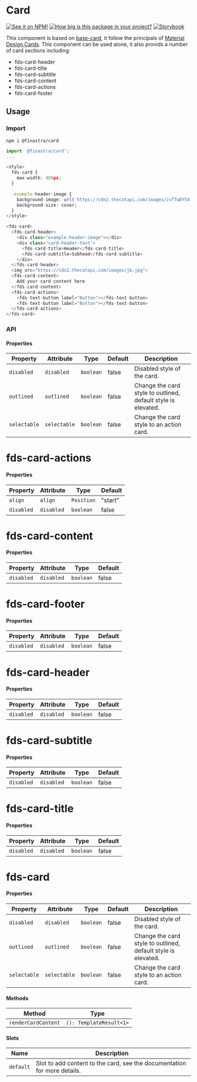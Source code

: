 # Card
[![See it on NPM!](https://img.shields.io/npm/v/@finastra/card?style=for-the-badge)](https://www.npmjs.com/package/@finastra/card)
[![How big is this package in your project?](https://img.shields.io/bundlephobia/minzip/@finastra/card?style=for-the-badge)](https://bundlephobia.com/result?p=@finastra/card)
[![Storybook](https://shields.io/badge/-Play%20with%20this%20web%20component-2a0481?logo=storybook&style=for-the-badge)](https://finastra.github.io/finastra-design-system/?path=/story/data-display-cards-card--default)

This component is based on [base-card](./src/base-card.ts), it follow the principals of [Material Design Cards](https://m3.material.io/components/cards/guidelines).
This component can be used alone, it also provids a number of card sections including:

- fds-card-header
- fds-card-title
- fds-card-subtitle
- fds-card-content
- fds-card-actions
- fds-card-footer

## Usage

### Import

```
npm i @finastra/card
```

```ts
import '@finastra/card';
...

<style>
  fds-card {
    max-width: 400px;
  }

  .example-header-image {
    background-image: url('https://cdn2.thecatapi.com/images/zvfTwDY54.jpg');
    background-size: cover;
  }
</style>

<fds-card>
  <fds-card-header>
    <div class="example-header-image"></div>
    <div class="card-header-text">
      <fds-card-title>Header</fds-card-title>
      <fds-card-subtitle>Subhead</fds-card-subtitle>
    </div>
  </fds-card-header>
  <img src="https://cdn2.thecatapi.com/images/jb.jpg">
  <fds-card-content>
    Add your card content here
  </fds-card-content>
  <fds-card-actions>
    <fds-text-button label="Button"></fds-text-button>
    <fds-text-button label="Button"></fds-text-button>
  </fds-card-actions>
</fds-card>
```


### API
<!-- DOC -->
#### Properties

| Property     | Attribute    | Type      | Default | Description                                      |
|--------------|--------------|-----------|---------|--------------------------------------------------|
| `disabled`   | `disabled`   | `boolean` | false   | Disabled style of the card.                      |
| `outlined`   | `outlined`   | `boolean` | false   | Change the card style to outlined, default style is elevated. |
| `selectable` | `selectable` | `boolean` | false   | Change the card style to an action card.         |


# fds-card-actions

#### Properties

| Property   | Attribute  | Type       | Default |
|------------|------------|------------|---------|
| `align`    | `align`    | `Position` | "start" |
| `disabled` | `disabled` | `boolean`  | false   |


# fds-card-content

#### Properties

| Property   | Attribute  | Type      | Default |
|------------|------------|-----------|---------|
| `disabled` | `disabled` | `boolean` | false   |


# fds-card-footer

#### Properties

| Property   | Attribute  | Type      | Default |
|------------|------------|-----------|---------|
| `disabled` | `disabled` | `boolean` | false   |


# fds-card-header

#### Properties

| Property   | Attribute  | Type      | Default |
|------------|------------|-----------|---------|
| `disabled` | `disabled` | `boolean` | false   |


# fds-card-subtitle

#### Properties

| Property   | Attribute  | Type      | Default |
|------------|------------|-----------|---------|
| `disabled` | `disabled` | `boolean` | false   |


# fds-card-title

#### Properties

| Property   | Attribute  | Type      | Default |
|------------|------------|-----------|---------|
| `disabled` | `disabled` | `boolean` | false   |


# fds-card

#### Properties

| Property     | Attribute    | Type      | Default | Description                                      |
|--------------|--------------|-----------|---------|--------------------------------------------------|
| `disabled`   | `disabled`   | `boolean` | false   | Disabled style of the card.                      |
| `outlined`   | `outlined`   | `boolean` | false   | Change the card style to outlined, default style is elevated. |
| `selectable` | `selectable` | `boolean` | false   | Change the card style to an action card.         |

#### Methods

| Method              | Type                    |
|---------------------|-------------------------|
| `renderCardContent` | `(): TemplateResult<1>` |

#### Slots

| Name      | Description                                      |
|-----------|--------------------------------------------------|
| `default` | Slot to add content to the card, see the documentation for more details. |
<!-- /DOC -->